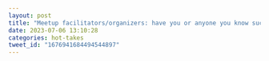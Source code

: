 ```yaml
---
layout: post
title: "Meetup facilitators/organizers: have you or anyone you know successfully migrated completely away from meetup dot com to another platform (Eventbrite, LinkedIn, etc)?"
date: 2023-07-06 13:10:28
categories: hot-takes
tweet_id: "1676941684494544897"
---
```



<!-- Original tweet: https://twitter.com/i/status/1676941684494544897 -->